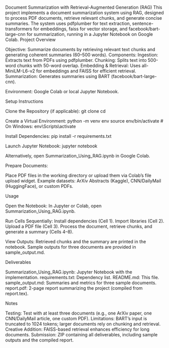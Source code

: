 Document Summarization with Retrieval-Augmented Generation (RAG)
This project implements a document summarization system using RAG, designed to process PDF documents, retrieve relevant chunks, and generate concise summaries. The system uses pdfplumber for text extraction, sentence-transformers for embeddings, faiss for vector storage, and facebook/bart-large-cnn for summarization, running in a Jupyter Notebook on Google Colab.
Project Overview

Objective: Summarize documents by retrieving relevant text chunks and generating coherent summaries (60–500 words).
Components:
Ingestion: Extracts text from PDFs using pdfplumber.
Chunking: Splits text into 500-word chunks with 50-word overlap.
Embedding & Retrieval: Uses all-MiniLM-L6-v2 for embeddings and FAISS for efficient retrieval.
Summarization: Generates summaries using BART (facebook/bart-large-cnn).


Environment: Google Colab or local Jupyter Notebook.

Setup Instructions

Clone the Repository (if applicable):
git clone <repository-url>
cd <repository-directory>


Create a Virtual Environment:
python -m venv env
source env/bin/activate  # On Windows: env\Scripts\activate


Install Dependencies:
pip install -r requirements.txt


Launch Jupyter Notebook:
jupyter notebook

Alternatively, open Summarization_Using_RAG.ipynb in Google Colab.

Prepare Documents:

Place PDF files in the working directory or upload them via Colab’s file upload widget.
Example datasets: ArXiv Abstracts (Kaggle), CNN/DailyMail (HuggingFace), or custom PDFs.



Usage

Open the Notebook:
In Jupyter or Colab, open Summarization_Using_RAG.ipynb.


Run Cells Sequentially:
Install dependencies (Cell 1).
Import libraries (Cell 2).
Upload a PDF file (Cell 3).
Process the document, retrieve chunks, and generate a summary (Cells 4–8).


View Outputs:
Retrieved chunks and the summary are printed in the notebook.
Sample outputs for three documents are provided in sample_output.md.



Deliverables

Summarization_Using_RAG.ipynb: Jupyter Notebook with the implementation.
requirements.txt: Dependency list.
README.md: This file.
sample_output.md: Summaries and metrics for three sample documents.
report.pdf: 2-page report summarizing the project (compiled from report.tex).

Notes

Testing: Test with at least three documents (e.g., one ArXiv paper, one CNN/DailyMail article, one custom PDF).
Limitations: BART’s input is truncated to 1024 tokens; larger documents rely on chunking and retrieval.
Creative Addition: FAISS-based retrieval enhances efficiency for long documents.
Submission: ZIP containing all deliverables, including sample outputs and the compiled report.

